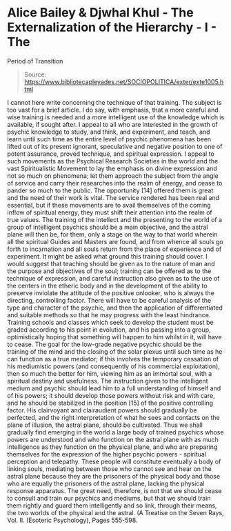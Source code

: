 # Alice Bailey & Djwhal Khul - The Externalization of the Hierarchy - I - The
Period of Transition

> Source: https://www.bibliotecapleyades.net/SOCIOPOLITICA/exter/exte1005.html

I cannot here write concerning the technique of that training. The subject is too vast for a brief article. I do say, with emphasis, that a more careful and wise training is needed and a more intelligent use of the knowledge which is available, if sought after. I appeal to all who are interested in the growth of psychic knowledge to study, and think, and experiment, and teach, and learn until such time as the entire level of psychic phenomena has been lifted out of its present ignorant, speculative and negative position to one of potent assurance, proved technique, and spiritual expression. I appeal to such movements as the Psychical Research Societies in the world and the vast Spiritualistic Movement to lay the emphasis on divine expression and not so much on phenomena; let them approach the subject from the angle of service and carry their researches into the realm of energy, and cease to pander so much to the public. The opportunity [14] offered them is great and the need of their work is vital. The service rendered has been real and essential, but if these movements are to avail themselves of the coming inflow of spiritual energy, they must shift their attention into the realm of true values. The training of the intellect and the presenting to the world of a group of intelligent psychics should be a main objective, and the astral plane will then be, for them, only a stage on the way to that world wherein all the spiritual Guides and Masters are found, and from whence all souls go forth to incarnation and all souls return from the place of experience and of experiment.
It might be asked what ground this training should cover. I would suggest that teaching should be given as to the nature of man and the purpose and objectives of the soul; training can be offered as to the technique of expression, and careful instruction also given as to the use of the centers in the etheric body and in the development of the ability to preserve inviolate the attitude of the positive onlooker, who is always the directing, controlling factor. There will have to be careful analysis of the type and character of the psychic, and then the application of differentiated and suitable methods so that he may progress with the least hindrance. Training schools and classes which seek to develop the student must be graded according to his point in evolution, and his passing into a group, optimistically hoping that something will happen to him whilst in it, will have to cease.
The goal for the low-grade negative psychic should be the training of the mind and the closing of the solar plexus until such time as he can function as a true mediator; if this involves the temporary cessation of his mediumistic powers (and consequently of his commercial exploitation), then so much the better for him, viewing him as an immortal soul, with a spiritual destiny and usefulness.
The instruction given to the intelligent medium and psychic should lead him to a full understanding of himself and of his powers; it should develop those powers without risk and with care, and he should be stabilized in the position [15] of the positive controlling factor. His clairvoyant and clairaudient powers should gradually be perfected, and the right interpretation of what he sees and contacts on the plane of illusion, the astral plane, should be cultivated.
Thus we shall gradually find emerging in the world a large body of trained psychics whose powers are understood and who function on the astral plane with as much intelligence as they function on the physical plane, and who are preparing themselves for the expression of the higher psychic powers - spiritual perception and telepathy. These people will constitute eventually a body of linking souls, mediating between those who cannot see and hear on the astral plane because they are the prisoners of the physical body and those who are equally the prisoners of the astral plane, lacking the physical response apparatus.
The great need, therefore, is not that we should cease to consult and train our psychics and mediums, but that we should train them rightly and guard them intelligently and so link, through their means, the two worlds of the physical and the astral. (A Treatise on the Seven Rays, Vol. II. (Esoteric Psychology), Pages 555-598.
